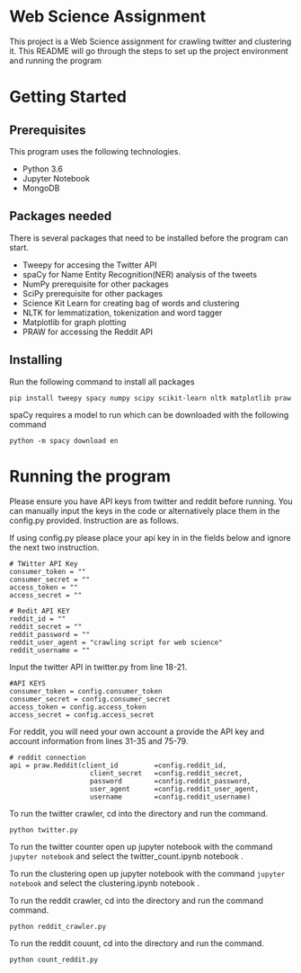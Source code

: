 # Web Science Assignment
This project is a Web Science assignment for crawling twitter and clustering it. This README will go through the steps to set up the project environment and running the program

# Getting Started
## Prerequisites
This program uses the following technologies.
- Python 3.6
- Jupyter Notebook
- MongoDB

## Packages needed
There is several packages that need to be installed before the program can start.
- Tweepy for accesing the Twitter API
- spaCy for Name Entity Recognition(NER) analysis of the tweets
- NumPy prerequisite for other packages
- SciPy prerequisite for other packages
- Science Kit Learn for creating bag of words and clustering
- NLTK for lemmatization, tokenization and word tagger
- Matplotlib for graph plotting
- PRAW for accessing the Reddit API

## Installing
Run the following command to install all packages
```
pip install tweepy spacy numpy scipy scikit-learn nltk matplotlib praw
```
spaCy requires a model to run which can be downloaded with the following command
```
python -m spacy download en
```

# Running the program

Please ensure you have API keys from twitter and reddit before running. You can manually input the keys in the code or alternatively place them in the config.py provided. Instruction are as follows.

If using config.py please place your api key in in the fields below and ignore the next two instruction.
```
# TWitter API Key
consumer_token = ""
consumer_secret = ""
access_token = ""
access_secret = ""

# Redit API KEY
reddit_id = ""
reddit_secret = ""
reddit_password = ""
reddit_user_agent = "crawling script for web science"
reddit_username = ""
```

Input the twitter API in twitter.py from line 18-21.
```
#API KEYS
consumer_token = config.consumer_token
consumer_secret = config.consumer_secret
access_token = config.access_token
access_secret = config.access_secret
```

For reddit, you will need your own account a provide the API key and account information from lines 31-35 and 75-79.
```
# reddit connection
api = praw.Reddit(client_id         =config.reddit_id,
                    client_secret   =config.reddit_secret,
                    password        =config.reddit_password, 
                    user_agent      =config.reddit_user_agent,
                    username        =config.reddit_username)
```
To run the twitter crawler, cd into the directory and run the command.
```
python twitter.py
```

To run the twitter counter open up jupyter notebook with the command `jupyter notebook` and select the twitter_count.ipynb notebook .

To run the clustering open up jupyter notebook with the command `jupyter notebook` and select the clustering.ipynb notebook .

To run the reddit crawler, cd into the directory and run the command
command.
```
python reddit_crawler.py
```

To run the reddit couunt, cd into the directory and run the command.
```
python count_reddit.py
```


